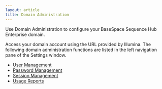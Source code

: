 ```yaml
---
layout: article
title: Domain Administration
---
```

Use Domain Administration to configure your BaseSpace Sequence Hub Enterprise domain.

Access your domain account using the URL provided by Illumina. The following domain administration functions are listed in the left navigation pane of the Settings window. 

- [User Management](/articles/tutorials/manage-domain-users)
- [Password Management](/articles/tutorials/manage-password-parameters)
- [Session Management](/articles/tutorials/manage-user-sessions)
- [Usage Reports](/articles/tutorials/generate-user-reports)

